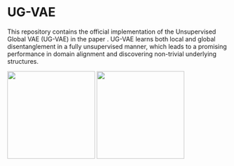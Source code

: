 # UG-VAE
This repository contains the official implementation of the Unsupervised Global VAE (UG-VAE) in the paper [](). UG-VAE
learns both local and global disentanglement in a fully unsupervised manner, which leads to a promising performance
in domain alignment and discovering non-trivial underlying structures.

<img src="gen.png" data-canonical-src="figs/gen.pdf" width="200" />
<img src="gen.png" data-canonical-src="figs/gen.pdf" width="200" />


